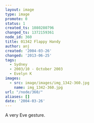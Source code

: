 ```yaml
---
layout: image
type: image
promote: 0
status: 1
created_ts: 1080280796
changed_ts: 1372159361
node_id: 360
title: 01342 Flappy Handy
author: anj
created: '2004-03-26'
changed: '2013-06-25'
tags:
  - Sydney
  - 2003/10 - October 2003
  - Evelyn K
images:
  - src: image/images/img_1342-360.jpg
    name: img_1342-360.jpg
url: "/node/360/"
aliases: []
date: '2004-03-26'
---
```

A very Eve gesture.
